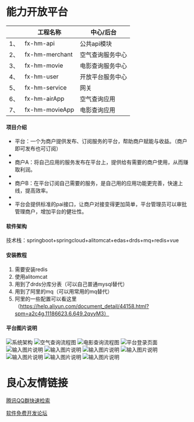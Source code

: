 # 能力开放平台
|      | 工程名称                        | 中心/后台                               |
| ---- | -----------------------------  | ---------------------------------------|
| 1、  | fx-hm-api					   | 公共api模块 							 |
| 2、  | fx-hm-merchant			       | 空气查询服务中心  					      |
| 3、  | fx-hm-movie				       | 电影查询服务中心						  |
| 4、  | fx-hm-user		               | 开放平台服务中心                         |
| 5、  | fx-hm-service                  | 网关			                           |
| 6、  | fx-hm-airApp		           | 空气查询应用                   	        |
| 7、  | fx-hm-movieApp                 | 电影查询应用			                    |

#### 项目介绍

- 平台：一个为商户提供发布、订阅服务的平台，帮助商户赋能与收益。（商户即可发布也可订阅）
- 
- 商户A：将自己应用的服务发布在平台上，提供给有需要的商户使用，从而赚取利润。
- 
- 商户B：在平台订阅自己需要的服务，是自己用的应用功能更完善，快速上线，提高效率。
- 
- 平台会提供标准的pai接口，让商户对接变得更加简单，平台管理员可以审批管理商户，增加平台的健壮性。

#### 软件架构
技术栈：springboot+springcloud+alitomcat+edas+drds+mq+redis+vue


#### 安装教程

1. 需要安装redis
2. 使用alitomcat
3. 用到了drds分库分表（可以自己普通mysql替代）
4. 用到了阿里的mq（可以用常用的mq替代）
5. 阿里的一些配置可以看这里（https://help.aliyun.com/document_detail/44158.html?spm=a2c4g.11186623.6.649.2qyyM3）

#### 平台图片说明
![系统架构](https://images.gitee.com/uploads/images/2018/0728/222823_0f3de701_913985.jpeg "1532788006(1).jpg")
![空气查询流程图](https://images.gitee.com/uploads/images/2018/0728/223437_35a8007b_913985.jpeg "1532788444(1).jpg")
![电影查询流程图](https://images.gitee.com/uploads/images/2018/0728/223455_981ebe7f_913985.jpeg "1532788464(1).jpg")
![平台登录页面](https://images.gitee.com/uploads/images/2018/0728/225225_d32030bc_913985.jpeg "1532789524(1).jpg")
![输入图片说明](https://images.gitee.com/uploads/images/2018/0728/222753_51f005df_913985.jpeg "1532784921(1).jpg")
![输入图片说明](https://images.gitee.com/uploads/images/2018/0728/222859_ff517bc7_913985.jpeg "1532785154(1).jpg")
![输入图片说明](https://images.gitee.com/uploads/images/2018/0728/222912_96ebea33_913985.jpeg "1532785170(1).jpg")
![输入图片说明](https://images.gitee.com/uploads/images/2018/0728/222922_3a186347_913985.jpeg "1532785271(1).jpg")
![输入图片说明](https://images.gitee.com/uploads/images/2018/0728/222947_1dd19327_913985.jpeg "1532785309(1).jpg")
![输入图片说明](https://images.gitee.com/uploads/images/2018/0728/223003_26c0e844_913985.jpeg "1532785361(1).jpg")
![输入图片说明](https://images.gitee.com/uploads/images/2018/0728/223017_8df08aaf_913985.jpeg "1532785380(1).jpg")





 # 良心友情链接

[腾讯QQ群快速检索](http://u.720life.cn/s/8cf73f7c)

[软件免费开发论坛](http://u.720life.cn/s/bbb01dc0)